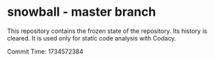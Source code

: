 # snowball - master branch

This repository contains the frozen state of the repository.
Its history is cleared. It is used only for static code
analysis with Codacy.

Commit Time: 1734572384